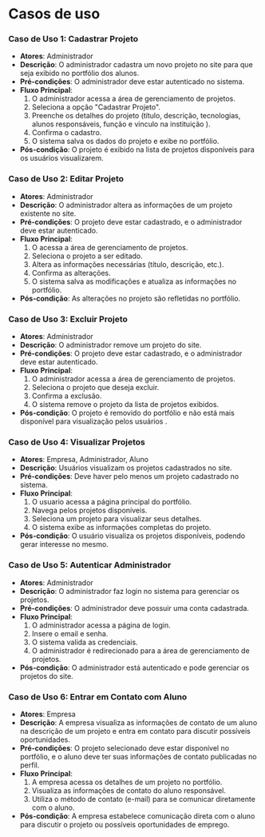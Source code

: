 # Casos de uso 


### Caso de Uso 1: Cadastrar Projeto
* **Atores**: Administrador
* **Descrição**: O administrador cadastra um novo projeto no site para que seja exibido no portfólio dos alunos.
* **Pré-condições**: O administrador deve estar autenticado no sistema.
* **Fluxo Principal**:
    1. O administrador acessa a área de gerenciamento de projetos.
    2. Seleciona a opção "Cadastrar Projeto".
    3. Preenche os detalhes do projeto (título, descrição, tecnologias, alunos responsáveis, função e vinculo na instituição ).
    4. Confirma o cadastro.
    5. O sistema salva os dados do projeto e exibe no portfólio.
* **Pós-condição**: O projeto é exibido na lista de projetos disponíveis para os usuários visualizarem.

### Caso de Uso 2: Editar Projeto
* **Atores**: Administrador
* **Descrição**: O administrador altera as informações de um projeto existente no site.
* **Pré-condições**: O projeto deve estar cadastrado, e o administrador deve estar autenticado.
* **Fluxo Principal**:
    1. O  acessa a área de gerenciamento de projetos.
    2. Seleciona o projeto a ser editado.
    3. Altera as informações necessárias (título, descrição, etc.).
    4. Confirma as alterações.
    5. O sistema salva as modificações e atualiza as informações no portfólio.
* **Pós-condição**: As alterações no projeto são refletidas no portfólio.

### Caso de Uso 3: Excluir Projeto
* **Atores**: Administrador
* **Descrição**: O administrador remove um projeto do site.
* **Pré-condições**: O projeto deve estar cadastrado, e o administrador deve estar autenticado.
* **Fluxo Principal**:
    1. O administrador acessa a área de gerenciamento de projetos.
    2. Seleciona o projeto que deseja excluir.
    3. Confirma a exclusão.
    4. O sistema remove o projeto da lista de projetos exibidos.
* **Pós-condição**: O projeto é removido do portfólio e não está mais disponível para visualização pelos usuários .

### Caso de Uso 4: Visualizar Projetos
* **Atores**: Empresa, Administrador, Aluno
* **Descrição**: Usuários visualizam os projetos cadastrados no site.
* **Pré-condições**: Deve haver pelo menos um projeto cadastrado no sistema.
* **Fluxo Principal**:
    1. O usuario acessa a página principal do portfólio.
    2. Navega pelos projetos disponíveis.
    3. Seleciona um projeto para visualizar seus detalhes.
    4. O sistema exibe as informações completas do projeto.
* **Pós-condição**: O usuário visualiza os projetos disponíveis, podendo gerar interesse no mesmo.

### Caso de Uso 5: Autenticar Administrador
* **Atores**: Administrador
* **Descrição**: O administrador faz login no sistema para gerenciar os projetos.
* **Pré-condições**: O administrador deve possuir uma conta cadastrada.
* **Fluxo Principal**:
    1. O administrador acessa a página de login.
    2. Insere o email e senha.
    3. O sistema valida as credenciais.
    4. O administrador é redirecionado para a área de gerenciamento de projetos.
* **Pós-condição**: O administrador está autenticado e pode gerenciar os projetos do site.


### Caso de Uso 6: Entrar em Contato com Aluno
* **Atores**: Empresa
* **Descrição**: A empresa visualiza as informações de contato de um aluno na descrição de um projeto e entra em contato para discutir possíveis oportunidades.
* **Pré-condições**: O projeto selecionado deve estar disponível no portfólio, e o aluno deve ter suas informações de contato publicadas no perfil.
* **Fluxo Principal**:
    1. A empresa acessa os detalhes de um projeto no portfólio.
    2. Visualiza as informações de contato do aluno responsável.
    3. Utiliza o método de contato (e-mail) para se comunicar diretamente com o aluno.
* **Pós-condição**: A empresa estabelece comunicação direta com o aluno para discutir o projeto ou possíveis oportunidades de emprego.

